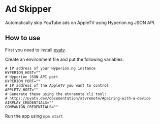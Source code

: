 # Ad Skipper

Automatically skip YouTube ads on AppleTV using Hyperion.ng JSON API.

## How to use

First you need to install [pyatv](https://pyatv.dev/documentation/#latest-stable-version).

Create an environment file and put the following variables:

```properties
# IP address of your Hyperion.ng instance
HYPERION_HOST=""
# Hyperion JSON API port
HYPERION_PORT=""
# IP address of the AppleTV you want to control
APPLETV_HOST=""
# Generate these using the atvremote cli tool:
# https://pyatv.dev/documentation/atvremote/#pairing-with-a-device
AIRPLAY_CREDENTIALS=""
COMPANION_CREDENTIALS=""
```

Run the app using `npm start`
